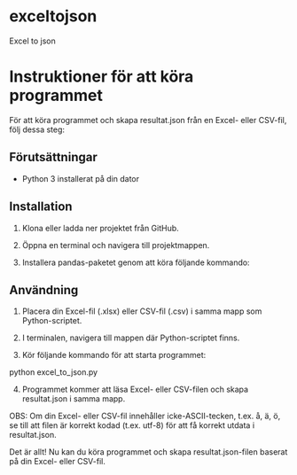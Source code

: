 # exceltojson
Excel to json 

# Instruktioner för att köra programmet

För att köra programmet och skapa resultat.json från en Excel- eller CSV-fil, följ dessa steg:

## Förutsättningar

- Python 3 installerat på din dator

## Installation

1. Klona eller ladda ner projektet från GitHub.

2. Öppna en terminal och navigera till projektmappen.

3. Installera pandas-paketet genom att köra följande kommando:


## Användning

1. Placera din Excel-fil (.xlsx) eller CSV-fil (.csv) i samma mapp som Python-scriptet.

2. I terminalen, navigera till mappen där Python-scriptet finns.

3. Kör följande kommando för att starta programmet:

python excel_to_json.py

4. Programmet kommer att läsa Excel- eller CSV-filen och skapa resultat.json i samma mapp.

OBS: Om din Excel- eller CSV-fil innehåller icke-ASCII-tecken, t.ex. å, ä, ö, se till att filen är korrekt kodad (t.ex. utf-8) för att få korrekt utdata i resultat.json.

Det är allt! Nu kan du köra programmet och skapa resultat.json-filen baserat på din Excel- eller CSV-fil.





